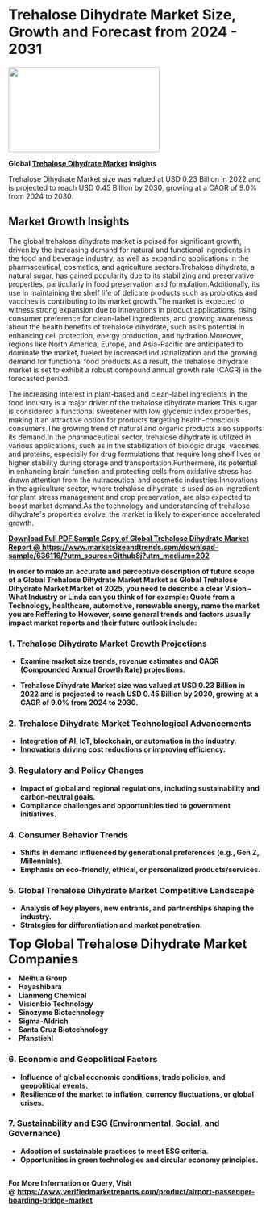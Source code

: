 <H1>Trehalose Dihydrate Market Size, Growth and Forecast from 2024 - 2031</H1><img class="aligncenter size-medium wp-image-584254" src="https://thirdeyenews.in/wp-content/uploads/2024/09/Global-Market-Research-300x168.jpeg" alt="" width="300" height="168" /><p><strong>Global&nbsp;<a href="https://www.marketsizeandtrends.com/download-sample/636116/?utm_source=Github8j?utm_medium=202">Trehalose Dihydrate Market</a> Insights</strong></p><p>Trehalose Dihydrate Market size was valued at USD 0.23 Billion in 2022 and is projected to reach USD 0.45 Billion by 2030, growing at a CAGR of 9.0% from 2024 to 2030.</p><p><h2>Market Growth Insights</h2> <p>The global trehalose dihydrate market is poised for significant growth, driven by the increasing demand for natural and functional ingredients in the food and beverage industry, as well as expanding applications in the pharmaceutical, cosmetics, and agriculture sectors.Trehalose dihydrate, a natural sugar, has gained popularity due to its stabilizing and preservative properties, particularly in food preservation and formulation.Additionally, its use in maintaining the shelf life of delicate products such as probiotics and vaccines is contributing to its market growth.The market is expected to witness strong expansion due to innovations in product applications, rising consumer preference for clean-label ingredients, and growing awareness about the health benefits of trehalose dihydrate, such as its potential in enhancing cell protection, energy production, and hydration.Moreover, regions like North America, Europe, and Asia-Pacific are anticipated to dominate the market, fueled by increased industrialization and the growing demand for functional food products.As a result, the trehalose dihydrate market is set to exhibit a robust compound annual growth rate (CAGR) in the forecasted period.</p> <p><strong><a href="download-link"></a></strong></p> <p>The increasing interest in plant-based and clean-label ingredients in the food industry is a major driver of the trehalose dihydrate market.This sugar is considered a functional sweetener with low glycemic index properties, making it an attractive option for products targeting health-conscious consumers.The growing trend of natural and organic products also supports its demand.In the pharmaceutical sector, trehalose dihydrate is utilized in various applications, such as in the stabilization of biologic drugs, vaccines, and proteins, especially for drug formulations that require long shelf lives or higher stability during storage and transportation.Furthermore, its potential in enhancing brain function and protecting cells from oxidative stress has drawn attention from the nutraceutical and cosmetic industries.Innovations in the agriculture sector, where trehalose dihydrate is used as an ingredient for plant stress management and crop preservation, are also expected to boost market demand.As the technology and understanding of trehalose dihydrate's properties evolve, the market is likely to experience accelerated growth.<p><strong><a href="download-link"></p><p><span class=""><strong>Download Full PDF Sample Copy of Global Trehalose Dihydrate Market Report</strong> @ <a href="https://www.marketsizeandtrends.com/download-sample/636116/?utm_source=Github8j?utm_medium=202" target="_blank">https://www.marketsizeandtrends.com/download-sample/636116/?utm_source=Github8j?utm_medium=202</a></span></p><p>In order to make an accurate and perceptive description of future scope of a Global&nbsp;Trehalose Dihydrate Market Market as Global&nbsp;Trehalose Dihydrate Market Market of 2025, you need to describe a clear Vision &ndash; What Industry or Linda can you think of for example: Quote from a Technology, healthcare, automotive, renewable energy, name the market you are Reffering to.However, some general trends and factors usually impact market reports and their future outlook include:</p><h3>1.&nbsp;<strong>Trehalose Dihydrate Market Growth Projections</strong></h3><ul><li>Examine market size trends, revenue estimates and CAGR (Compounded Annual Growth Rate) projections.</li><li><p>Trehalose Dihydrate Market size was valued at USD 0.23 Billion in 2022 and is projected to reach USD 0.45 Billion by 2030, growing at a CAGR of 9.0% from 2024 to 2030.</p></li></ul><h3>2.&nbsp;<strong>Trehalose Dihydrate Market Technological Advancements</strong></h3><ul><li>Integration of AI, IoT, blockchain, or automation in the industry.</li><li>Innovations driving cost reductions or improving efficiency.</li></ul><h3>3.&nbsp;<strong>Regulatory and Policy Changes</strong></h3><ul><li>Impact of global and regional regulations, including sustainability and carbon-neutral goals.</li><li>Compliance challenges and opportunities tied to government initiatives.</li></ul><h3>4.&nbsp;<strong>Consumer Behavior Trends</strong></h3><ul><li>Shifts in demand influenced by generational preferences (e.g., Gen Z, Millennials).</li><li>Emphasis on eco-friendly, ethical, or personalized products/services.</li></ul><h3>5.&nbsp;<strong>Global Trehalose Dihydrate Market Competitive Landscape</strong></h3><ul><li>Analysis of key players, new entrants, and partnerships shaping the industry.</li><li>Strategies for differentiation and market penetration.</li></ul><p data-pm-slice="1 1 []"><span style="color: inherit; font-family: inherit; font-size: 25px;">Top Global Trehalose Dihydrate Market Companies</span></p><div class="" data-test-id=""><p><li>Meihua Group</li><li> Hayashibara</li><li> Lianmeng Chemical</li><li> Visionbio Technology</li><li> Sinozyme Biotechnology</li><li> Sigma-Aldrich</li><li> Santa Cruz Biotechnology</li><li> Pfanstiehl</li></p></div><h3>6.&nbsp;<strong>Economic and Geopolitical Factors</strong></h3><ul><li>Influence of global economic conditions, trade policies, and geopolitical events.</li><li>Resilience of the market to inflation, currency fluctuations, or global crises.</li></ul><h3>7.&nbsp;<strong>Sustainability and ESG (Environmental, Social, and Governance)</strong></h3><ul><li>Adoption of sustainable practices to meet ESG criteria.</li><li>Opportunities in green technologies and circular economy principles.</li></ul><h2><strong style="font-size: 14px;">For More Information or Query, Visit @&nbsp;</strong><a style="background-color: #ffffff; font-size: 14px;" href="https://www.marketsizeandtrends.com/report/trehalose-dihydrate-market/" target="_blank">https://www.verifiedmarketreports.com/product/airport-passenger-boarding-bridge-market</a></h2>